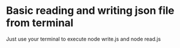 # Basic reading and writing json file from terminal

Just use your terminal to execute node write.js and node read.js
